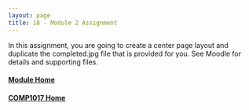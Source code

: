 ```yaml
---
layout: page
title: 18 - Module 2 Assignment
---
```

In this assignment, you are going to create a center page layout and duplicate the completed.jpg file that is provided for you. See Moodle for details and supporting files.

#### [Module Home](../)
#### [COMP1017 Home](../../)